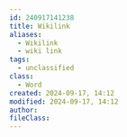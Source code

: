 ```yaml
---
id: 240917141238
title: Wikilink
aliases:
  - Wikilink
  - wiki link
tags:
  - unclassified
class:
  - Word
created: 2024-09-17, 14:12
modified: 2024-09-17, 14:12
author: 
fileClass:
---
```

###